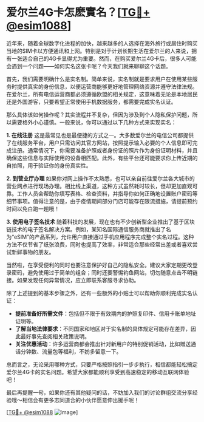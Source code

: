 # 爱尔兰4G卡怎麽實名？[[TG💪+ @esim1088](https://t.me/s/esim1088)]

近年来，随着全球数字化进程的加快，越来越多的人选择在海外旅行或居住时购买当地的SIM卡以方便通讯和上网。特别是对于计划长期生活在爱尔兰的人来说，拥有一张适合自己的4G卡显得尤为重要。然而，在购买爱尔兰4G卡后，很多人可能会遇到一个问题——如何实名这张卡呢？今天我们就来聊聊这个话题。

首先，我们需要明确什么是实名制。简单来说，实名制就是要求用户在使用某些服务时提供真实的身份信息，以便运营商能够更好地管理网络资源并遵守法律法规。在爱尔兰，所有电信运营商都必须遵循欧盟的相关规定，这意味着无论是本地居民还是外国游客，只要希望正常使用手机数据服务，都需要完成实名认证。

那么具体该如何操作呢？其实流程并不复杂，但因为涉及到个人隐私保护问题，所以需要格外小心谨慎。一般来说，你可以通过以下几种方式来实现实名：

**1. 在线注册**
这是最常见也是最便捷的方式之一。大多数爱尔兰的电信公司都提供了在线服务平台，用户只需访问其官方网站，按照提示输入必要的个人信息即可完成注册。通常情况下，你需要准备护照或者身份证的照片作为身份证明材料，并且确保这些信息与实际使用的设备相匹配。此外，有些平台还可能要求你上传近期的自拍照，用于验证你的身份真实性。

**2. 到营业厅办理**
如果你对网上操作不太熟悉，也可以亲自前往爱尔兰各大城市的营业网点进行现场办理。相比线上渠道，这种方式虽然耗时较长，但却更加直观可靠。工作人员会帮助你填写表格、检查资料，并指导你如何正确地设置账户密码等细节事项。值得注意的是，由于疫情期间部分门店可能存在限流措施，请提前预约时间以免白跑一趟哦！

**3. 使用电子签名技术**
随着科技的发展，现在也有不少创新型企业推出了基于区块链技术的电子签名解决方案。例如，某知名国际通信服务商就推出了名为“eSIM”的产品系列，允许用户直接通过手机应用程序完成整个实名过程。这种方法不仅节省了纸张浪费，同时也提高了效率，非常适合那些经常出差或者喜欢尝试新鲜事物的朋友。

当然啦，在享受便利的同时也要注意保护好自己的隐私安全。建议大家定期更改登录密码，避免使用过于简单的组合；同时还要警惕钓鱼网站，切勿随意点击不明链接。如果发现任何异常情况，应立即联系客服寻求协助。

除了上述提到的基本步骤之外，还有一些额外的小贴士可以帮助你顺利完成实名认证：

- **提前准备好所需文件**：包括但不限于有效期内的护照复印件、信用卡账单地址证明等。
- **了解当地法律要求**：不同国家和地区对于实名制的具体规定可能存在差异，因此最好事先查阅相关政策说明。
- **关注优惠活动**：许多运营商都会推出针对新用户的特别促销活动，比如赠送通话分钟数、流量包等福利，不妨多留意一下。

总而言之，无论采用哪种方式，只要严格按照指引一步步执行，相信都能轻松搞定爱尔兰4G卡的实名问题。希望大家都能顺利享受到高速稳定的移动互联网体验吧！

最后再提醒一句，如果你还有其他疑问的话，不妨加入我们的讨论群组交流分享经验哦～相信会有更多志同道合的小伙伴愿意伸出援手呢！

[[TG💪+ @esim1088](https://t.me/s/esim1088) ![Image](https://i.postimg.cc/4NQfJmqS/Snipaste-2025-05-13-00-14-12.png)]